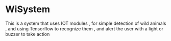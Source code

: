 # WiSystem
This is a system that uses IOT modules , for simple detection of wild animals , and using Tensorflow to recognize them  , and alert the user with a light or buzzer to take action 